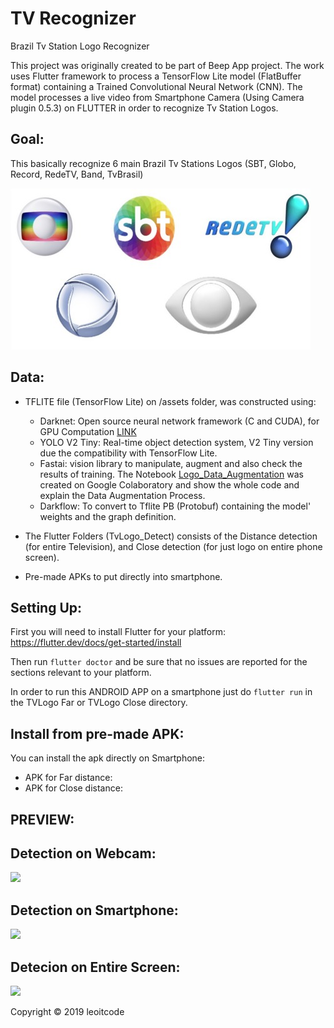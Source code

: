 # TV Recognizer
Brazil Tv Station Logo Recognizer

This project was originally created to be part of Beep App project. The work uses Flutter framework to process a TensorFlow Lite model (FlatBuffer format) containing a Trained Convolutional Neural Network (CNN). The model processes a live video from Smartphone Camera (Using Camera plugin 0.5.3) on FLUTTER in order to recognize Tv Station Logos.

Goal:
----------
This basically recognize 6 main Brazil Tv Stations Logos (SBT, Globo, Record, RedeTV, Band, TvBrasil)

![](images/broadcasters.jpeg)

Data:
--------
- TFLITE file (TensorFlow Lite) on /assets folder, was constructed using:
  - Darknet: Open source neural network framework (C and CUDA), for GPU Computation [LINK](https://github.com/pjreddie/darknet)
  - YOLO V2 Tiny: Real-time object detection system, V2 Tiny version due the compatibility with TensorFlow Lite.
  - Fastai: vision library to manipulate, augment and also check the results of training.
    The Notebook [Logo_Data_Augmentation](https://colab.research.google.com/github/leoitcode/tv-recognizer/blob/master/Logo_Data_Augmentation.ipynb) was created on Google Colaboratory and show the whole code and explain the Data Augmentation Process.
  - Darkflow: To convert to Tflite PB (Protobuf) containing the model' weights and the graph definition.
  
- The Flutter Folders (TvLogo_Detect) consists of the Distance detection (for entire Television), and Close detection (for just logo on entire phone screen).

- Pre-made APKs to put directly into smartphone.

Setting Up:
-----------------------------------

First you will need to install Flutter for your platform:
https://flutter.dev/docs/get-started/install

Then run `flutter doctor` and be sure that no issues are reported for the sections relevant to your platform.

In order to run this ANDROID APP on a smartphone just do `flutter run` in the TVLogo Far or TVLogo Close directory.


Install from pre-made APK:
-----------------
You can install the apk directly on Smartphone:

- APK for Far distance: 
- APK for Close distance: 

PREVIEW:
-----------------
## Detection on Webcam:
 
![](images/out4.gif)

## Detection on Smartphone:
![](images/out.gif)

## Detecion on Entire Screen:
![](images/out2.gif)

Copyright © 2019 leoitcode
